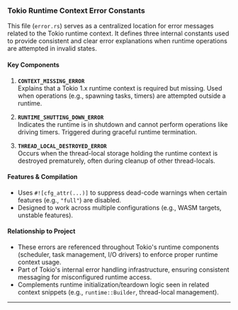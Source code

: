 ### Tokio Runtime Context Error Constants

This file (`error.rs`) serves as a centralized location for error messages related to the Tokio runtime context. It defines three internal constants used to provide consistent and clear error explanations when runtime operations are attempted in invalid states.

#### Key Components
1. **`CONTEXT_MISSING_ERROR`**  
   Explains that a Tokio 1.x runtime context is required but missing. Used when operations (e.g., spawning tasks, timers) are attempted outside a runtime.

2. **`RUNTIME_SHUTTING_DOWN_ERROR`**  
   Indicates the runtime is in shutdown and cannot perform operations like driving timers. Triggered during graceful runtime termination.

3. **`THREAD_LOCAL_DESTROYED_ERROR`**  
   Occurs when the thread-local storage holding the runtime context is destroyed prematurely, often during cleanup of other thread-locals.

#### Features & Compilation
- Uses `#![cfg_attr(...)]` to suppress dead-code warnings when certain features (e.g., `"full"`) are disabled.
- Designed to work across multiple configurations (e.g., WASM targets, unstable features).

#### Relationship to Project
- These errors are referenced throughout Tokio's runtime components (scheduler, task management, I/O drivers) to enforce proper runtime context usage.
- Part of Tokio's internal error handling infrastructure, ensuring consistent messaging for misconfigured runtime access.
- Complements runtime initialization/teardown logic seen in related context snippets (e.g., `runtime::Builder`, thread-local management).

---
